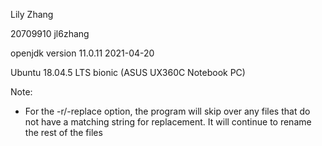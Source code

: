 Lily Zhang

20709910 jl6zhang

openjdk version 11.0.11 2021-04-20

Ubuntu 18.04.5 LTS bionic (ASUS UX360C Notebook PC)

Note: 

- For the -r/-replace option, the program will skip over any files that do not have a matching string for replacement. It will continue to rename the rest of the files
